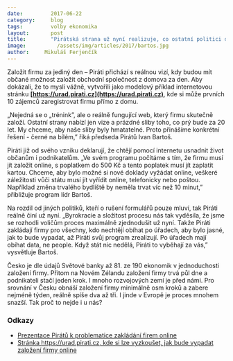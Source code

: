 ```yaml
---
date:         2017-06-22
category:     blog
tags:         volby ekonomika
layout:       post
title:        "Pirátská strana už nyní realizuje, co ostatní politici dosud jen slibovali. Díky Pirátům teď může každý založit firmu online"
image:          /assets/img/articles/2017/bartos.jpg
author:     Mikuláš Ferjenčík
---
```


Založit firmu za jediný den – Piráti přichází s reálnou vizí, kdy budou mít občané možnost založit obchodní společnost z domova za den. Aby dokázali, že to myslí vážně, vytvořili jako modelový příklad internetovou stránku **[https://urad.pirati.cz](https://urad.pirati.cz)**, kde si může prvních 10 zájemců zaregistrovat firmu přímo z domu.

„Nejedná se o „trénink”, ale o reálně fungující web, který firmu skutečně založí. Ostatní strany nabízí jen vize a prázdné sliby toho, co prý bude za 20 let. My chceme, aby naše sliby byly hmatatelné. Proto přinášíme konkrétní řešení - černé na bílém,” říká předseda Pirátů Ivan Bartoš.

Piráti již od svého vzniku deklarují, že chtějí pomocí internetu usnadnit život občanům i podnikatelům. „Ve svém programu počítáme s tím, že firmu musí jít založit online, s poplatkem do 500 Kč a tento poplatek musí jít zaplatit kartou. Chceme, aby bylo možné si nové doklady vyžádat online, veškeré záležitosti vůči státu musí jít vyřídit online, telefonicky nebo poštou. Například změna trvalého bydliště by neměla trvat víc než 10 minut,” přibližuje program lídr Bartoš.

Na rozdíl od jiných politiků, kteří o rušení formulářů pouze mluví, tak Piráti reálně činí už nyní. „Byrokracie a složitost procesu nás tak vyděsila, že jsme se rozhodli voličům proces maximálně zjednodušit už nyní. Takže Piráti zakládají firmy pro všechny, kdo nechtějí obíhat po úřadech, aby bylo jasné, jak to bude vypadat, až Piráti svůj program zrealizují. Po úřadech mají obíhat data, ne people. Když stát nic nedělá, Piráti to vyběhají za vás,” vysvětluje Bartoš.

Česko je dle údajů Světové banky až 81. ze 190 ekonomik v jednoduchosti založení firmy. Přitom na Novém Zélandu založení firmy trvá půl dne a podnikateli stačí jeden krok. I mnoho rozvojových zemí je před námi. Pro srovnání v Česku obnáší založení firmy minimálně osm kroků a zabere nejméně týden, reálně spíše dva až tři. I jinde v Evropě je proces mnohem snazší. Tak proč to nejde i u nás?

### Odkazy

* [Prezentace Pirátů k problematice zakládání firem online](https://github.com/pirati-web/pirati.cz/blob/gh-pages/assets/pdf/na-urad-z-domova.pdf)
* [Stránka https://urad.pirati.cz, kde si lze vyzkoušet, jak bude vypadat založení firmy online](https://urad.pirati.cz)
